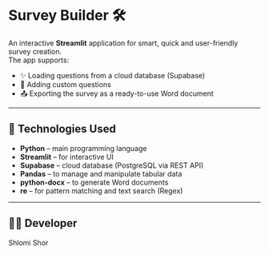 # Survey Builder 🛠️

An interactive **Streamlit** application for smart, quick and user-friendly survey creation.  
The app supports:

- ✨ Loading questions from a cloud database (Supabase)
- 📝 Adding custom questions
- 📤 Exporting the survey as a ready-to-use Word document

---

## 🧰 Technologies Used

- **Python** – main programming language  
- **Streamlit** – for interactive UI  
- **Supabase** – cloud database (PostgreSQL via REST API)  
- **Pandas** – to manage and manipulate tabular data  
- **python-docx** – to generate Word documents  
- **re** – for pattern matching and text search (Regex)

---

## 👨‍💻 Developer
Shlomi Shor
